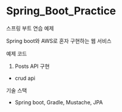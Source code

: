 # Spring_Boot_Practice
스프링 부트 연습 예제

Spring boot와 AWS로 혼자 구현하는 웹 서비스

예제 코드

1. Posts API 구현
 - crud api


기술 스택
- Spring boot, Gradle, Mustache, JPA
